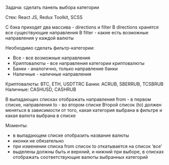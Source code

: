 Задача: сделать панель выбора категории

Стек: React JS, Redux Toolkit, SCSS

С бэка приходят два массива - directions и filter
В directions хранятся все существующие направления
В filter - какие есть возможные направления у каждой валюты

Необходимо сделать фильтр-категории: 
- Все - все возможные направления
- Криптовалюты - все направления категории криптовалюты
- Банки - аналогично, только направление банки
- Наличные - наличные направления

Криптовалюты: BTC, ETH, USDTTRC
Банки: ACRUB, SBERRUB, TCSBRUB
Наличные: CASHUSD, CASHRUB

В выпадающих списках отображать направления from - в первом списке, направления to - во втором списке
Второй список (to) должен меняться в зависимости от того, какая категория выбрана в фильтре и какая валюта выбрана в списке

Моменты:
- в выпадающем списке отобразить название валюты
- иконки не обязательно
- при изменении списка from список to откатывается на список ‘все’
- выделены должны быть и верхний, и нижний при выборе, в списках отображать соответствующие валюты выбранных категорий

